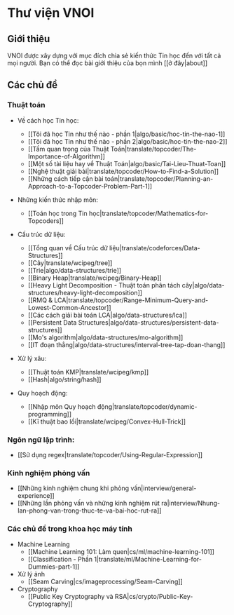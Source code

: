 # Thư viện VNOI

## Giới thiệu

VNOI được xây dựng với mục đích chia sẻ kiến thức Tin học đến với tất cả mọi người. Bạn có thể đọc bài giới thiệu của bọn mình [[ở đây|about]]

## Các chủ đề

### Thuật toán

- Về cách học Tin học:
    - [[Tôi đã học Tin như thế nào - phần 1|algo/basic/hoc-tin-the-nao-1]]
    - [[Tôi đã học Tin như thế nào - phần 2|algo/basic/hoc-tin-the-nao-2]]
    - [[Tầm quan trọng của Thuật Toán|translate/topcoder/The-Importance-of-Algorithm]]
    - [[Một số tài liệu hay về Thuật Toán|algo/basic/Tai-Lieu-Thuat-Toan]]
    - [[Nghệ thuật giải bài|translate/topcoder/How-to-Find-a-Solution]]
    - [[Những cách tiếp cận bài toán|translate/topcoder/Planning-an-Approach-to-a-Topcoder-Problem-Part-1]]

- Những kiến thức nhập môn:
    - [[Toán học trong Tin học|translate/topcoder/Mathematics-for-Topcoders]]

- Cấu trúc dữ liệu:
    - [[Tổng quan về Cấu trúc dữ liệu|translate/codeforces/Data-Structures]]
    - [[Cây|translate/wcipeg/tree]]
    - [[Trie|algo/data-structures/trie]]
    - [[Binary Heap|translate/wcipeg/Binary-Heap]]
    - [[Heavy Light Decomposition - Thuật toán phân tách cây|algo/data-structures/heavy-light-decomposition]]
    - [[RMQ & LCA|translate/topcoder/Range-Minimum-Query-and-Lowest-Common-Ancestor]]
    - [[Các cách giải bài toán LCA|algo/data-structures/lca]]
    - [[Persistent Data Structures|algo/data-structures/persistent-data-structures]]
    - [[Mo's algorithm|algo/data-structures/mo-algorithm]]
    - [[IT đoạn thẳng|algo/data-structures/interval-tree-tap-doan-thang]]

- Xử lý xâu:
    - [[Thuật toán KMP|translate/wcipeg/kmp]]
    - [[Hash|algo/string/hash]]

- Quy hoạch động:
    - [[Nhập môn Quy hoạch động|translate/topcoder/dynamic-programming]]
    - [[Kĩ thuật bao lồi|translate/wcipeg/Convex-Hull-Trick]]


### Ngôn ngữ lập trình:

- [[Sử dụng regex|translate/topcoder/Using-Regular-Expression]]

### Kinh nghiệm phỏng vấn

- [[Những kinh nghiệm chung khi phỏng vấn|interview/general-experience]]
- [[Những lần phỏng vấn và những kinh nghiệm rút ra|interview/Nhung-lan-phong-van-trong-thuc-te-va-bai-hoc-rut-ra]]

### Các chủ đề trong khoa học máy tính

- Machine Learning
    - [[Machine Learning 101: Làm quen|cs/ml/machine-learning-101]]
    - [[Classification - Phần 1|translate/ml/Machine-Learning-for-Dummies-part-1]]
- Xử lý ảnh
    - [[Seam Carving|cs/imageprocessing/Seam-Carving]]
- Cryptography
    - [[Public Key Cryptography và RSA|cs/crypto/Public-Key-Cryptography]]